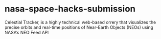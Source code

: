 # nasa-space-hacks-submission
Celestial Tracker, is a highly technical web-based orrery that visualizes the precise orbits and real-time positions of Near-Earth Objects (NEOs) using NASA’s NEO Feed API

